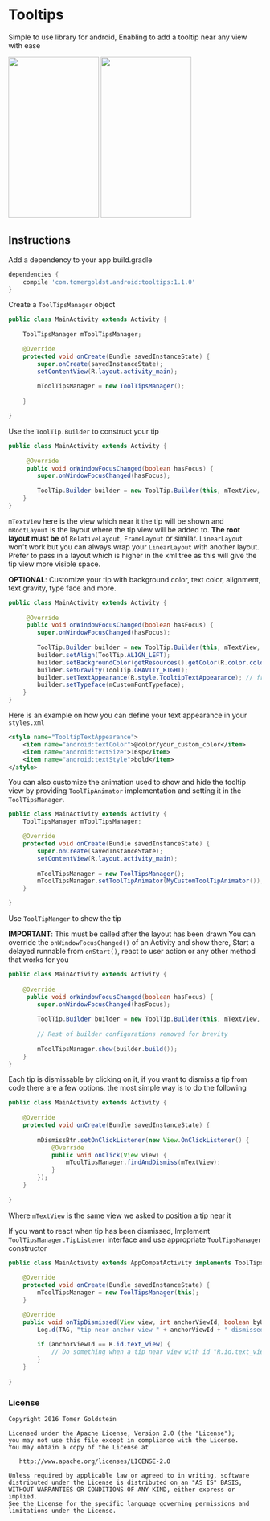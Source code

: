 # Tooltips
Simple to use library for android, Enabling to add a tooltip near any view with ease

<img src="https://user-images.githubusercontent.com/99822/38155597-a5e9f4bc-3446-11e8-8db1-4dbd670584f5.gif" width="180" height="320"/> <img src="https://user-images.githubusercontent.com/99822/38155596-a5d9990a-3446-11e8-9b88-5b6ba2f45ac4.gif" width="180" height="320"/>

## Instructions
Add a dependency to your app build.gradle
```groovy
dependencies {
    compile 'com.tomergoldst.android:tooltips:1.1.0'
}
```

Create a `ToolTipsManager` object
```java
public class MainActivity extends Activity {
    
    ToolTipsManager mToolTipsManager;

    @Override
    protected void onCreate(Bundle savedInstanceState) {
        super.onCreate(savedInstanceState);
        setContentView(R.layout.activity_main);
        
        mToolTipsManager = new ToolTipsManager();
        
    }

}
```
  
Use the `ToolTip.Builder` to construct your tip
```java
public class MainActivity extends Activity {
    
     @Override
     public void onWindowFocusChanged(boolean hasFocus) {
        super.onWindowFocusChanged(hasFocus);
        
        ToolTip.Builder builder = new ToolTip.Builder(this, mTextView, mRootLayout, "Tip message", ToolTip.POSITION_ABOVE);
    }
}
```
`mTextView` here is the view which near it the tip will be shown and `mRootLayout` is the layout where the tip view will be added to.
**The root layout must be** of `RelativeLayout`, `FrameLayout` or similar. `LinearLayout` won't work but you can always wrap your `LinearLayout`
with another layout. Prefer to pass in a layout which is higher in the xml tree as this will give the
tip view more visible space.
 
**OPTIONAL**: Customize your tip with background color, text color, alignment, text gravity, type face and more. 
```java
public class MainActivity extends Activity {
    
     @Override
     public void onWindowFocusChanged(boolean hasFocus) {
        super.onWindowFocusChanged(hasFocus);
         
        ToolTip.Builder builder = new ToolTip.Builder(this, mTextView, mRootLayout, "Tip message", ToolTip.POSITION_ABOVE);
        builder.setAlign(ToolTip.ALIGN_LEFT);
        builder.setBackgroundColor(getResources().getColor(R.color.colorOrange));
        builder.setGravity(ToolTip.GRAVITY_RIGHT);
        builder.setTextAppearance(R.style.TooltipTextAppearance); // from `styles.xml`
        builder.setTypeface(mCustomFontTypeface);
    }
}
```

Here is an example on how you can define your text appearance in your `styles.xml`

```xml
<style name="TooltipTextAppearance">
    <item name="android:textColor">@color/your_custom_color</item>
    <item name="android:textSize">16sp</item>
    <item name="android:textStyle">bold</item>
</style>
```

You can also customize the animation used to show and hide the tooltip view by providing `ToolTipAnimator` implementation and setting it in the `ToolTipsManager`.
```java
public class MainActivity extends Activity {
    ToolTipsManager mToolTipsManager;

    @Override
    protected void onCreate(Bundle savedInstanceState) {
        super.onCreate(savedInstanceState);
        setContentView(R.layout.activity_main);
        
        mToolTipsManager = new ToolTipsManager();
        mToolTipsManager.setToolTipAnimator(MyCustomToolTipAnimator());
    }

}
```

Use `ToolTipManger` to show the tip

**IMPORTANT**: This must be called after the layout has been drawn
You can override the `onWindowFocusChanged()` of an Activity and show there, Start a delayed runnable from `onStart()`, react to user action or any other method that works for you
```java
public class MainActivity extends Activity {
    
    @Override
     public void onWindowFocusChanged(boolean hasFocus) {
        super.onWindowFocusChanged(hasFocus);
         
        ToolTip.Builder builder = new ToolTip.Builder(this, mTextView, mRootLayout, "Tip message", ToolTip.POSITION_ABOVE);
        
        // Rest of builder configurations removed for brevity
      
        mToolTipsManager.show(builder.build());
    }
}
```

Each tip is dismissable by clicking on it, if you want to dismiss a tip from code there are a few options, the most simple way is to do the following
```java
public class MainActivity extends Activity {
    
    @Override
    protected void onCreate(Bundle savedInstanceState) {
        
        mDismissBtn.setOnClickListener(new View.OnClickListener() {
            @Override
            public void onClick(View view) {
                mToolTipsManager.findAndDismiss(mTextView);
            }
        });
    }
    
}
```
Where `mTextView` is the same view we asked to position a tip near it

If you want to react when tip has been dismissed, Implement `ToolTipsManager.TipListener` interface and use appropriate `ToolTipsManager` constructor
```java
public class MainActivity extends AppCompatActivity implements ToolTipsManager.TipListener {
    
    @Override
    protected void onCreate(Bundle savedInstanceState) {
        mToolTipsManager = new ToolTipsManager(this);
    }

    @Override
    public void onTipDismissed(View view, int anchorViewId, boolean byUser) {
        Log.d(TAG, "tip near anchor view " + anchorViewId + " dismissed");
    
        if (anchorViewId == R.id.text_view) {
            // Do something when a tip near view with id "R.id.text_view" has been dismissed
        }
    }
    
}
```

### License
```
Copyright 2016 Tomer Goldstein

Licensed under the Apache License, Version 2.0 (the "License");
you may not use this file except in compliance with the License.
You may obtain a copy of the License at

   http://www.apache.org/licenses/LICENSE-2.0

Unless required by applicable law or agreed to in writing, software
distributed under the License is distributed on an "AS IS" BASIS,
WITHOUT WARRANTIES OR CONDITIONS OF ANY KIND, either express or implied.
See the License for the specific language governing permissions and
limitations under the License.
```


